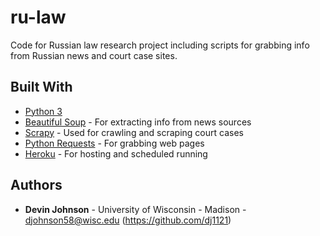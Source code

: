 # ru-law

Code for Russian law research project including scripts for grabbing info from Russian news and court case sites.

## Built With

* [Python 3](https://www.python.org/downloads/)
* [Beautiful Soup](https://www.crummy.com/software/BeautifulSoup/) - For extracting info from news sources
* [Scrapy](https://scrapy.org/) - Used for crawling and scraping court cases
* [Python Requests](http://docs.python-requests.org/en/master/) - For grabbing web pages
* [Heroku](https://www.heroku.com/) - For hosting and scheduled running

## Authors

* **Devin Johnson** - University of Wisconsin - Madison - djohnson58@wisc.edu (https://github.com/dj1121)
